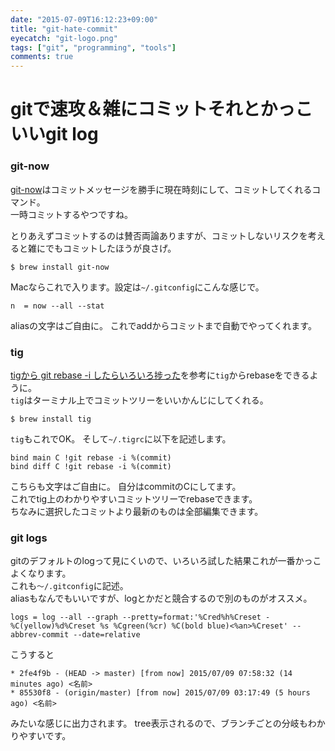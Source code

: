 ```yaml
---
date: "2015-07-09T16:12:23+09:00"
title: "git-hate-commit"
eyecatch: "git-logo.png"
tags: ["git", "programming", "tools"]
comments: true
---
```




gitで速攻＆雑にコミットそれとかっこいいgit log
===============================================

### git-now

[git-now](https://github.com/iwata/git-now 'git-now')はコミットメッセージを勝手に現在時刻にして、コミットしてくれるコマンド。  
一時コミットするやつですね。  

とりあえずコミットするのは賛否両論ありますが、コミットしないリスクを考えると雑にでもコミットしたほうが良さげ。 

```
$ brew install git-now
```

Macならこれで入ります。設定は`~/.gitconfig`にこんな感じで。 

```
n  = now --all --stat
```

aliasの文字はご自由に。 これでaddからコミットまで自動でやってくれます。 





### tig 

[tigから git rebase -i したらいろいろ捗った](http://sue445.hatenablog.com/entry/2014/08/07/015811 'tigから git rebase -i したらいろいろ捗った')を参考に`tig`からrebaseをできるように。  
`tig`はターミナル上でコミットツリーをいいかんじにしてくれる。 

```
$ brew install tig
```

`tig`もこれでOK。 そして`~/.tigrc`に以下を記述します。   

```
bind main C !git rebase -i %(commit)
bind diff C !git rebase -i %(commit)
```

こちらも文字はご自由に。 自分はcommitのCにしてます。  
これでtig上のわかりやすいコミットツリーでrebaseできます。  
ちなみに選択したコミットより最新のものは全部編集できます。 




### git logs 

gitのデフォルトのlogって見にくいので、いろいろ試した結果これが一番かっこよくなります。   
これも`〜/.gitconfig`に記述。  
aliasもなんでもいいですが、logとかだと競合するので別のものがオススメ。   

```
logs = log --all --graph --pretty=format:'%Cred%h%Creset -%C(yellow)%d%Creset %s %Cgreen(%cr) %C(bold blue)<%an>%Creset' --abbrev-commit --date=relative
```

こうすると 
```git
* 2fe4f9b - (HEAD -> master) [from now] 2015/07/09 07:58:32 (14 minutes ago) <名前>
* 85530f8 - (origin/master) [from now] 2015/07/09 03:17:49 (5 hours ago) <名前>
```
みたいな感じに出力されます。 tree表示されるので、ブランチごとの分岐もわかりやすいです。










